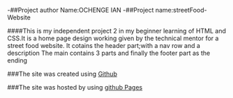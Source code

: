 -##Project author Name:OCHENGE IAN
-##Project name:streetFood-Website


####This is my independent project 2 in my beginner learning of HTML and CSS.It is a home page design working given by the technical mentor for a
street food website.
It cotains the header part;with a nav row and a description
The main contains 3 parts and finally the footer part as the ending

###The site was created using [Github](https://github.com/devseme/StreetFood-Website/new/master)

###The site was hosted by using [github Pages ](https://devseme.github.io/StreetFood-Website/)

